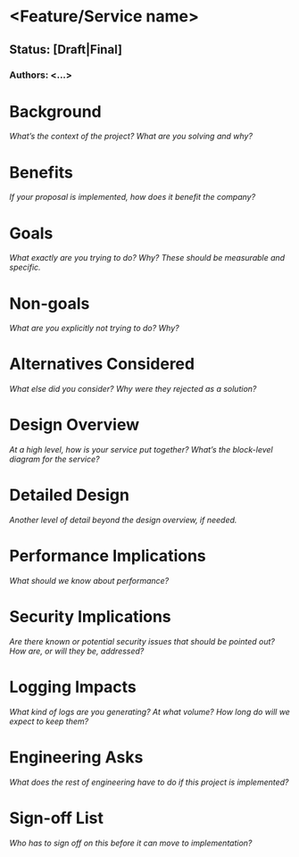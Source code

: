 # <Feature/Service name>
## Status: [Draft|Final]
### Authors: <...>

# Background

_What’s the context of the project? What are you solving and why?_

# Benefits

_If your proposal is implemented, how does it benefit the company?_

# Goals

_What exactly are you trying to do? Why? These should be measurable and specific._

# Non-goals

_What are you explicitly not trying to do? Why?_

# Alternatives Considered

_What else did you consider? Why were they rejected as a solution?_

# Design Overview

_At a high level, how is your service put together? What’s the block-level diagram for the service?_

# Detailed Design

_Another level of detail beyond the design overview, if needed._

# Performance Implications

_What should we know about performance?_

# Security Implications

_Are there known or potential security issues that should be pointed out? How are, or will they be, addressed?_

# Logging Impacts

_What kind of logs are you generating? At what volume? How long do will we expect to keep them?_

# Engineering Asks

_What does the rest of engineering have to do if this project is implemented?_

# Sign-off List

_Who has to sign off on this before it can move to implementation?_
